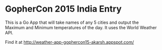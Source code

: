 GopherCon 2015 India Entry
=======================

This is a Go App that will take names of any 5 cities and output the Maximum and Minimum temperatures of the day. It uses the World Weather API. 

Find it at http://weather-app-gophercon15-akarsh.appspot.com/
